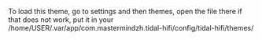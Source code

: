 To load this theme, go to settings and then themes, open the file there if that does not work, put it in your /home/USER/.var/app/com.mastermindzh.tidal-hifi/config/tidal-hifi/themes/
